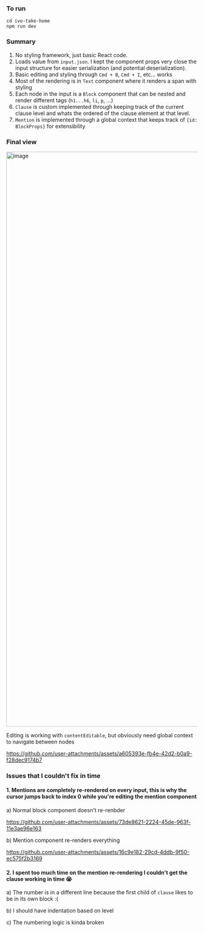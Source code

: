 ### To run

```
cd ivo-take-home
npm run dev
```

### Summary

1. No styling framework, just basic React code.
2. Loads value from `input.json`. I kept the component props very close the input structure for easier serialization (and potential deserialization).
3. Basic editing and styling through `Cmd + B`, `Cmd + I`, etc... works
4. Most of the rendering is in `Text` component where it renders a span with styling
5. Each node in the input is a `Block` component that can be nested and render different tags (`h1...h6`, `li`, `p`, ...)
6. `Clause` is custom implemented through keeping track of the current clause level and whats the ordered of the clause element at that level.
7. `Mention` is implemented through a global context that keeps track of `{id: BlockProps}` for extensibility

### Final view
<img width="1512" alt="image" src="https://github.com/user-attachments/assets/52ae0aae-9edc-404f-8aaf-6924d835f3c4" />

Editing is working with `contentEditable`, but obviously need global context to navigate between nodes

https://github.com/user-attachments/assets/a605393e-fb4e-42d2-b0a9-f28dec9174b7



### Issues that I couldn't fix in time

#### 1. Mentions are completely re-rendered on every input, this is why the cursor jumps back to index 0 while you're editing the mention component

a) Normal block component doesn't re-renbder

https://github.com/user-attachments/assets/73de8621-2224-45de-963f-11e3ae96e163

b) Mention component re-renders everything

https://github.com/user-attachments/assets/16c9e182-29cd-4ddb-9f50-ec575f2b3169




#### 2. I spent too much time on the mention re-rendering I couldn't get the clause working in time 😭 

a) The number is in a different line because the first child of `clause` likes to be in its own block :( 

b) I should have indentation based on level

c) The numbering logic is kinda broken 




